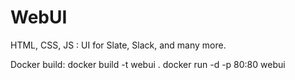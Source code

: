 # WebUI
HTML, CSS, JS : UI for Slate, Slack, and many more.

Docker build:
docker build -t webui .
docker run -d -p 80:80 webui
